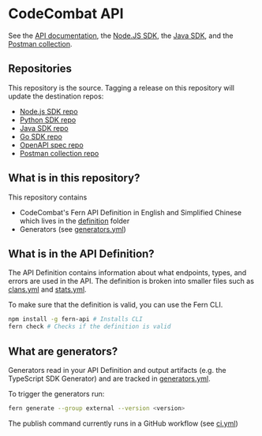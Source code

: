 # CodeCombat API

See the [API documentation](https://codecombat.mintlify.app/introduction), the [Node.JS SDK](https://github.com/codecombat/codecombat-node), the [Java SDK](https://github.com/codecombat/codecombat-java), and the [Postman collection](https://github.com/codecombat/codecombat-postman).

## Repositories

This repository is the source. Tagging a release on this repository will update the destination repos:

- [Node.js SDK repo](https://github.com/codecombat/codecombat-node)
- [Python SDK repo](https://github.com/codecombat/codecombat-python)
- [Java SDK repo](https://github.com/codecombat/codecombat-java)
- [Go SDK repo](https://github.com/codecombat/codecombat-go)
- [OpenAPI spec repo](https://github.com/codecombat/codecombat-openapi)
- [Postman collection repo](https://github.com/codecombat/codecombat-postman)

## What is in this repository?

This repository contains

- CodeCombat's Fern API Definition in English and Simplified Chinese which lives in the [definition](./fern/) folder
- Generators (see [generators.yml](./fern/english/generators.yml))

## What is in the API Definition?

The API Definition contains information about what endpoints, types, and errors are used in the API. The definition is broken into smaller files such as [clans.yml](fern/api/definition/clans.yml) and [stats.yml](fern/api/definition/stats.yml).

To make sure that the definition is valid, you can use the Fern CLI.

```bash
npm install -g fern-api # Installs CLI
fern check # Checks if the definition is valid
```

## What are generators?

Generators read in your API Definition and output artifacts (e.g. the TypeScript SDK Generator) and are tracked in [generators.yml](./fern/api/generators.yml).

To trigger the generators run:

```bash
fern generate --group external --version <version>
```

The publish command currently runs in a GitHub workflow (see [ci.yml](.github/workflows/ci.yml#L32))
